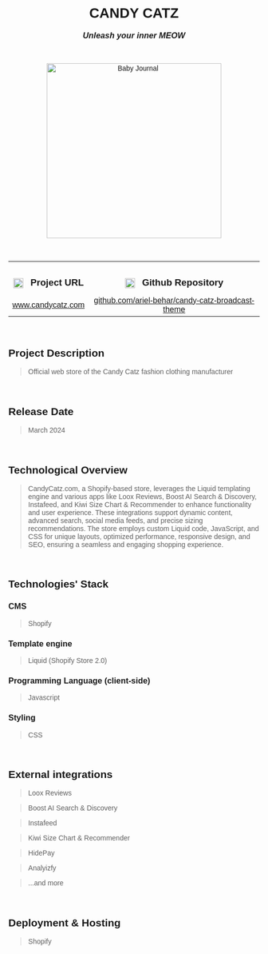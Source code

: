 <link rel="preconnect" href="https://fonts.googleapis.com">
<link rel="preconnect" href="https://fonts.gstatic.com" crossorigin>
<link href="https://fonts.googleapis.com/css2?family=Montserrat:ital,wght@0,100..900;1,100..900&display=swap" rel="stylesheet">

<div style='font-family: "Montserrat", sans-serif; font-optical-sizing: autoм font-weight: 400; font-style: normal;'>

<h1 align="center" style="text-transform: uppercase">CANDY CATZ</h1>
<h3 align="center" style="margin-top: 1px; text-align: center;" ><em>Unleash your inner MEOW</em></h3>

<br />

<p align="center">
    <img style="height: 350px; width: auto" alt="Baby Journal" src="https://github-repositories-images.s3.eu-central-1.amazonaws.com/candy-catz.png">
</p>

<br />

<table align="center" style="width:100%;">
  <tr>
    <th align="center">
        <img align="center" alt="Link" style="height: 20px; width: auto; margin-right: 10px;" src="https://github-repositories-images.s3.eu-central-1.amazonaws.com/link.png">
        <h3 align="center" style="margin-bottom: 10px; display: inline-block;">Project URL</h3>
    </th>
    <th align="center">
        <img align="center" alt="Github" style="height: 20px; width: auto; margin-right: 10px;" src="https://github-repositories-images.s3.eu-central-1.amazonaws.com/github.png">
        <h3 align="center" style="margin-bottom: 10px; display: inline-block;">Github Repository</h3>
    </th>
  </tr>
  <tr>
    <td align="center">
        <a align="center" href="https://candycatz.com/" target="_blank">www.candycatz.com</a>
    </td>
    <td align="center">
        <a href="https://github.com/ariel-behar/candy-catz-broadcast-theme" target="_blank">github.com/ariel-behar/candy-catz-broadcast-theme</a>
    </td>
  </tr>
</table>

<br />

<h2>Project Description</h2>

<blockquote>Official web store of the Candy Catz fashion clothing manufacturer</blockquote>

<br />

<h2>Release Date</h2>

<blockquote>March 2024</blockquote>

<br />

<h2>Technological Overview</h2>

<blockquote>CandyCatz.com, a Shopify-based store, leverages the Liquid templating engine and various apps like Loox Reviews, Boost AI Search & Discovery, Instafeed, and Kiwi Size Chart & Recommender to enhance functionality and user experience. These integrations support dynamic content, advanced search, social media feeds, and precise sizing recommendations. The store employs custom Liquid code, JavaScript, and CSS for unique layouts, optimized performance, responsive design, and SEO, ensuring a seamless and engaging shopping experience.</blockquote>

<br />

<h2>Technologies' Stack</h2>

<h3>CMS</h3> 

<blockquote>Shopify</blockquote>

<h3>Template engine</h3> 

<blockquote>Liquid (Shopify Store 2.0)</blockquote>

<h3>Programming Language (client-side)</h3> 

<blockquote>Javascript</blockquote>

<h3>Styling</h3>

<blockquote>CSS</blockquote>

<br />

<h2>External integrations</h2>

<blockquote>Loox Reviews</blockquote>
<blockquote>Boost AI Search & Discovery</blockquote>
<blockquote>Instafeed</blockquote>
<blockquote>Kiwi Size Chart & Recommender</blockquote>
<blockquote>HidePay</blockquote>
<blockquote>Analyizfy</blockquote>
<blockquote>...and more</blockquote>

<br />

<h2>Deployment & Hosting</h2>

<blockquote>Shopify</blockquote>

<!-- <br /> -->
<!-- <h2>Specs</h2> -->

